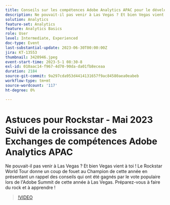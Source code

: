 ```yaml
---
title: Conseils sur les compétences Adobe Analytics APAC pour le développement des Exchanges CH1 Rockstar Track de mai 2023
description: Ne pouvait-il pas venir à Las Vegas ? Et bien Vegas vient à toi ! Le Rockstar World Tour donne un coup de fouet au Champion de cette année en présentant un rappel des conseils qui ont été gagnés par le vote populaire lors de l'Adobe Summit de cette année à Las Vegas. Préparez-vous à faire du rock et à apprendre !
solution: Analytics
feature-set: Analytics
feature: Analytics Basics
role: User
level: Intermediate, Experienced
doc-type: Event
last-substantial-update: 2023-06-30T00:00:00Z
jira: KT-13553
thumbnail: 3420946.jpeg
event-start-time: 2023-5-1 08:30-8
exl-id: 010aac14-f967-4d70-90da-da01fb8eceaa
duration: 2184
source-git-commit: 9a297cda953d4414131657f9ac84580aea0eabeb
workflow-type: tm+mt
source-wordcount: '117'
ht-degree: 0%

---
```


# Astuces pour Rockstar - Mai 2023 Suivi de la croissance des Exchanges de compétences Adobe Analytics APAC

Ne pouvait-il pas venir à Las Vegas ? Et bien Vegas vient à toi ! Le Rockstar World Tour donne un coup de fouet au Champion de cette année en présentant un rappel des conseils qui ont été gagnés par le vote populaire lors de l&#39;Adobe Summit de cette année à Las Vegas. Préparez-vous à faire du rock et à apprendre !

>[!VIDEO](https://video.tv.adobe.com/v/3420946/?learn=on)
